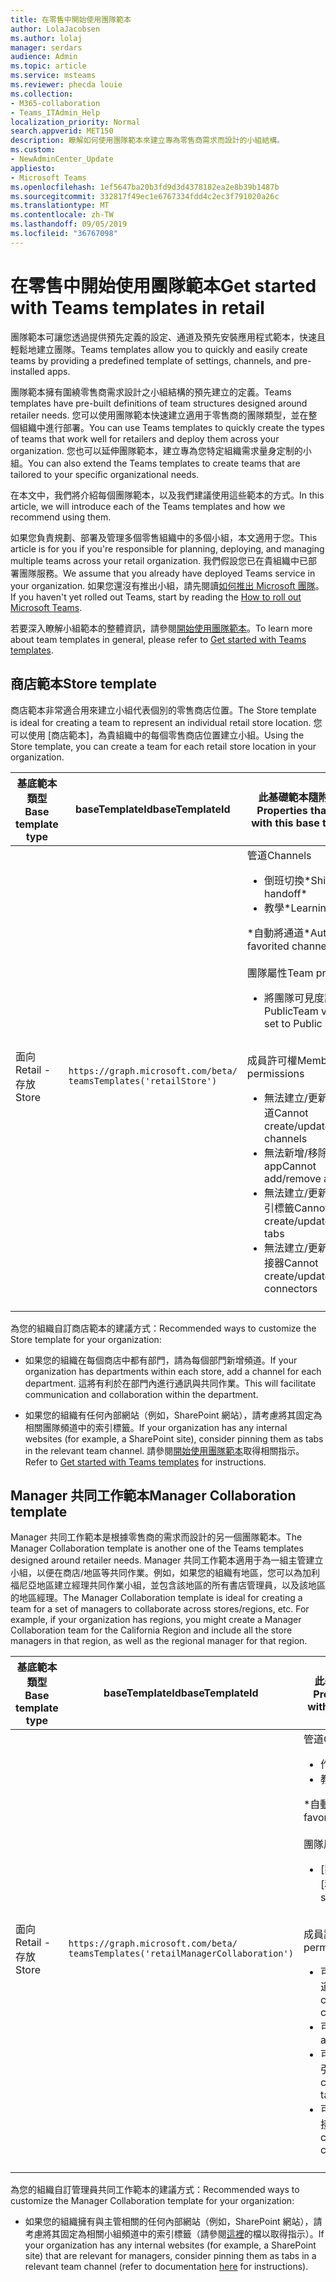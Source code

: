 ```yaml
---
title: 在零售中開始使用團隊範本
author: LolaJacobsen
ms.author: lolaj
manager: serdars
audience: Admin
ms.topic: article
ms.service: msteams
ms.reviewer: phecda louie
ms.collection:
- M365-collaboration
- Teams_ITAdmin_Help
localization_priority: Normal
search.appverid: MET150
description: 瞭解如何使用團隊範本來建立專為零售商需求而設計的小組結構。
ms.custom:
- NewAdminCenter_Update
appliesto:
- Microsoft Teams
ms.openlocfilehash: 1ef5647ba20b3fd9d3d4378182ea2e8b39b1487b
ms.sourcegitcommit: 332817f49ec1e6767334fdd4c2ec3f791020a26c
ms.translationtype: MT
ms.contentlocale: zh-TW
ms.lasthandoff: 09/05/2019
ms.locfileid: "36767098"
---
```

# <a name="get-started-with-teams-templates-in-retail"></a><span data-ttu-id="03f06-103">在零售中開始使用團隊範本</span><span class="sxs-lookup"><span data-stu-id="03f06-103">Get started with Teams templates in retail</span></span> 

<span data-ttu-id="03f06-104">團隊範本可讓您透過提供預先定義的設定、通道及預先安裝應用程式範本，快速且輕鬆地建立團隊。</span><span class="sxs-lookup"><span data-stu-id="03f06-104">Teams templates allow you to quickly and easily create teams by providing a predefined template of settings, channels, and pre-installed apps.</span></span>

<span data-ttu-id="03f06-105">團隊範本擁有圍繞零售商需求設計之小組結構的預先建立的定義。</span><span class="sxs-lookup"><span data-stu-id="03f06-105">Teams templates have pre-built definitions of team structures designed around retailer needs.</span></span> <span data-ttu-id="03f06-106">您可以使用團隊範本快速建立適用于零售商的團隊類型，並在整個組織中進行部署。</span><span class="sxs-lookup"><span data-stu-id="03f06-106">You can use Teams templates to quickly create the types of teams that work well for retailers and deploy them across your organization.</span></span> <span data-ttu-id="03f06-107">您也可以延伸團隊範本，建立專為您特定組織需求量身定制的小組。</span><span class="sxs-lookup"><span data-stu-id="03f06-107">You can also extend the Teams templates to create teams that are tailored to your specific organizational needs.</span></span>

<span data-ttu-id="03f06-108">在本文中，我們將介紹每個團隊範本，以及我們建議使用這些範本的方式。</span><span class="sxs-lookup"><span data-stu-id="03f06-108">In this article, we will introduce each of the Teams templates and how we recommend using them.</span></span>

<span data-ttu-id="03f06-109">如果您負責規劃、部署及管理多個零售組織中的多個小組，本文適用于您。</span><span class="sxs-lookup"><span data-stu-id="03f06-109">This article is for you if you're responsible for planning, deploying, and managing multiple teams across your retail organization.</span></span> <span data-ttu-id="03f06-110">我們假設您已在貴組織中已部署團隊服務。</span><span class="sxs-lookup"><span data-stu-id="03f06-110">We assume that you already have deployed Teams service in your organization.</span></span> <span data-ttu-id="03f06-111">如果您還沒有推出小組，請先閱讀[如何推出 Microsoft 團隊](How-to-roll-out-teams.md)。</span><span class="sxs-lookup"><span data-stu-id="03f06-111">If you haven't yet rolled out Teams, start by reading the [How to roll out Microsoft Teams](How-to-roll-out-teams.md).</span></span>

<span data-ttu-id="03f06-112">若要深入瞭解小組範本的整體資訊，請參閱[開始使用團隊範本](get-started-with-teams-templates.md)。</span><span class="sxs-lookup"><span data-stu-id="03f06-112">To learn more about team templates in general, please refer to [Get started with Teams templates](get-started-with-teams-templates.md).</span></span>

## <a name="store-template"></a><span data-ttu-id="03f06-113">商店範本</span><span class="sxs-lookup"><span data-stu-id="03f06-113">Store template</span></span>

<span data-ttu-id="03f06-114">商店範本非常適合用來建立小組代表個別的零售商店位置。</span><span class="sxs-lookup"><span data-stu-id="03f06-114">The Store template is ideal for creating a team to represent an individual retail store location.</span></span> <span data-ttu-id="03f06-115">您可以使用 [商店範本]，為貴組織中的每個零售商店位置建立小組。</span><span class="sxs-lookup"><span data-stu-id="03f06-115">Using the Store template, you can create a team for each retail store location in your organization.</span></span>

| <span data-ttu-id="03f06-116">基底範本類型</span><span class="sxs-lookup"><span data-stu-id="03f06-116">Base template type</span></span> | <span data-ttu-id="03f06-117">baseTemplateId</span><span class="sxs-lookup"><span data-stu-id="03f06-117">baseTemplateId</span></span> | <span data-ttu-id="03f06-118">此基礎範本隨附的屬性</span><span class="sxs-lookup"><span data-stu-id="03f06-118">Properties that come with this base template</span></span> |
| ------------------ | -------------- | ----------------------------------------------------- |
| <span data-ttu-id="03f06-119">面向</span><span class="sxs-lookup"><span data-stu-id="03f06-119">Retail -</span></span> <br><span data-ttu-id="03f06-120">存放</span><span class="sxs-lookup"><span data-stu-id="03f06-120">Store</span></span> | `https://graph.microsoft.com/beta/`<br>`teamsTemplates('retailStore')`| <span data-ttu-id="03f06-121">管道</span><span class="sxs-lookup"><span data-stu-id="03f06-121">Channels</span></span> <ul><li><span data-ttu-id="03f06-122">倒班切換\*</span><span class="sxs-lookup"><span data-stu-id="03f06-122">Shifts handoff\*</span></span></li><li><span data-ttu-id="03f06-123">教學\*</span><span class="sxs-lookup"><span data-stu-id="03f06-123">Learning\*</span></span></li></ul><span data-ttu-id="03f06-124">\*自動將通道</span><span class="sxs-lookup"><span data-stu-id="03f06-124">\*Auto-favorited channels</span></span><br><br><span data-ttu-id="03f06-125">團隊屬性</span><span class="sxs-lookup"><span data-stu-id="03f06-125">Team properties</span></span> <ul><li><span data-ttu-id="03f06-126">將團隊可見度設定為 Public</span><span class="sxs-lookup"><span data-stu-id="03f06-126">Team visibility set to Public</span></span></li></ul> <br><span data-ttu-id="03f06-127">成員許可權</span><span class="sxs-lookup"><span data-stu-id="03f06-127">Member permissions</span></span> <ul><li><span data-ttu-id="03f06-128">無法建立/更新/刪除頻道</span><span class="sxs-lookup"><span data-stu-id="03f06-128">Cannot create/update/delete channels</span></span> </li><li><span data-ttu-id="03f06-129">無法新增/移除 app</span><span class="sxs-lookup"><span data-stu-id="03f06-129">Cannot add/remove apps</span></span> </li><li><span data-ttu-id="03f06-130">無法建立/更新/移除索引標籤</span><span class="sxs-lookup"><span data-stu-id="03f06-130">Cannot create/update/remove tabs</span></span></li><li><span data-ttu-id="03f06-131">無法建立/更新/移除連接器</span><span class="sxs-lookup"><span data-stu-id="03f06-131">Cannot create/update/remove connectors</span></span></li><ul>|
||||

<span data-ttu-id="03f06-132">為您的組織自訂商店範本的建議方式：</span><span class="sxs-lookup"><span data-stu-id="03f06-132">Recommended ways to customize the Store template for your organization:</span></span>

- <span data-ttu-id="03f06-133">如果您的組織在每個商店中都有部門，請為每個部門新增頻道。</span><span class="sxs-lookup"><span data-stu-id="03f06-133">If your organization has departments within each store, add a channel for each department.</span></span> <span data-ttu-id="03f06-134">這將有利於在部門內進行通訊與共同作業。</span><span class="sxs-lookup"><span data-stu-id="03f06-134">This will facilitate communication and collaboration within the department.</span></span>

- <span data-ttu-id="03f06-135">如果您的組織有任何內部網站（例如，SharePoint 網站），請考慮將其固定為相關團隊頻道中的索引標籤。</span><span class="sxs-lookup"><span data-stu-id="03f06-135">If your organization has any internal websites (for example, a SharePoint site), consider pinning them as tabs in the relevant team channel.</span></span> <span data-ttu-id="03f06-136">請參閱[開始使用團隊範本](get-started-with-teams-templates.md)取得相關指示。</span><span class="sxs-lookup"><span data-stu-id="03f06-136">Refer to [Get started with Teams templates](get-started-with-teams-templates.md) for instructions.</span></span>

## <a name="manager-collaboration-template"></a><span data-ttu-id="03f06-137">Manager 共同工作範本</span><span class="sxs-lookup"><span data-stu-id="03f06-137">Manager Collaboration template</span></span>

<span data-ttu-id="03f06-138">Manager 共同工作範本是根據零售商的需求而設計的另一個團隊範本。</span><span class="sxs-lookup"><span data-stu-id="03f06-138">The Manager Collaboration template is another one of the Teams templates designed around retailer needs.</span></span> <span data-ttu-id="03f06-139">Manager 共同工作範本適用于為一組主管建立小組，以便在商店/地區等共同作業。例如，如果您的組織有地區，您可以為加利福尼亞地區建立經理共同作業小組，並包含該地區的所有書店管理員，以及該地區的地區經理。</span><span class="sxs-lookup"><span data-stu-id="03f06-139">The Manager Collaboration template is ideal for creating a team for a set of managers to collaborate across stores/regions, etc. For example, if your organization has regions, you might create a Manager Collaboration team for the California Region and include all the store managers in that region, as well as the regional manager for that region.</span></span>

| <span data-ttu-id="03f06-140">基底範本類型</span><span class="sxs-lookup"><span data-stu-id="03f06-140">Base template type</span></span> | <span data-ttu-id="03f06-141">baseTemplateId</span><span class="sxs-lookup"><span data-stu-id="03f06-141">baseTemplateId</span></span> | <span data-ttu-id="03f06-142">此基礎範本隨附的屬性</span><span class="sxs-lookup"><span data-stu-id="03f06-142">Properties that come with this base template</span></span> |
| ------------------ | -------------- | ----------------------------------------------------- |
| <span data-ttu-id="03f06-143">面向</span><span class="sxs-lookup"><span data-stu-id="03f06-143">Retail -</span></span> <br><span data-ttu-id="03f06-144">存放</span><span class="sxs-lookup"><span data-stu-id="03f06-144">Store</span></span> | `https://graph.microsoft.com/beta/`<br>`teamsTemplates('retailManagerCollaboration')`| <span data-ttu-id="03f06-145">管道</span><span class="sxs-lookup"><span data-stu-id="03f06-145">Channels</span></span> <ul><li><span data-ttu-id="03f06-146">作業\*</span><span class="sxs-lookup"><span data-stu-id="03f06-146">Operations\*</span></span></li><li><span data-ttu-id="03f06-147">教學\*</span><span class="sxs-lookup"><span data-stu-id="03f06-147">Learning\*</span></span></li></ul><span data-ttu-id="03f06-148">\*自動將通道</span><span class="sxs-lookup"><span data-stu-id="03f06-148">\*Auto-favorited channels</span></span><br><br><span data-ttu-id="03f06-149">團隊屬性</span><span class="sxs-lookup"><span data-stu-id="03f06-149">Team properties</span></span> <ul><li><span data-ttu-id="03f06-150">[團隊可見度] 設定為 [私人]</span><span class="sxs-lookup"><span data-stu-id="03f06-150">Team visibility set to Private</span></span></li></ul> <br><span data-ttu-id="03f06-151">成員許可權</span><span class="sxs-lookup"><span data-stu-id="03f06-151">Member permissions</span></span> <ul><li><span data-ttu-id="03f06-152">可以建立/更新/刪除頻道</span><span class="sxs-lookup"><span data-stu-id="03f06-152">Can create/update/delete channels</span></span> </li><li><span data-ttu-id="03f06-153">可以新增/移除 app</span><span class="sxs-lookup"><span data-stu-id="03f06-153">Can add/remove apps</span></span> </li><li><span data-ttu-id="03f06-154">可以建立/更新/移除索引標籤</span><span class="sxs-lookup"><span data-stu-id="03f06-154">Can create/update/remove tabs</span></span></li><li><span data-ttu-id="03f06-155">可以建立/更新/移除連接器</span><span class="sxs-lookup"><span data-stu-id="03f06-155">Can create/update/remove connectors</span></span></li><ul>|
||||

<span data-ttu-id="03f06-156">為您的組織自訂管理員共同工作範本的建議方式：</span><span class="sxs-lookup"><span data-stu-id="03f06-156">Recommended ways to customize the Manager Collaboration template for your organization:</span></span>

- <span data-ttu-id="03f06-157">如果您的組織擁有與主管相關的任何內部網站（例如，SharePoint 網站），請考慮將其固定為相關小組頻道中的索引標籤（請參閱[這裡](get-started-with-teams-templates.md)的檔以取得指示）。</span><span class="sxs-lookup"><span data-stu-id="03f06-157">If your organization has any internal websites (for example, a SharePoint site) that are relevant for managers, consider pinning them as tabs in a relevant team channel (refer to documentation [here](get-started-with-teams-templates.md) for instructions).</span></span>
